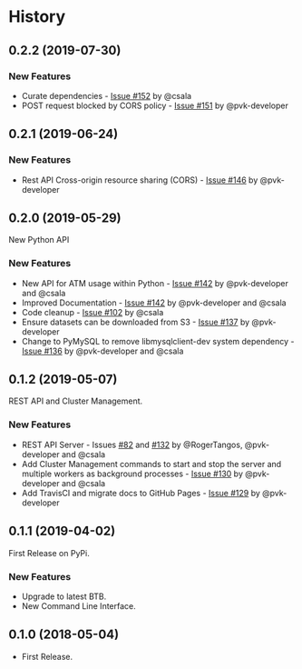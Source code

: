 # History

## 0.2.2 (2019-07-30)

### New Features

* Curate dependencies - [Issue #152](https://github.com/HDI-Project/ATM/issues/152) by @csala
* POST request blocked by CORS policy - [Issue #151](https://github.com/HDI-Project/ATM/issues/151) by @pvk-developer

## 0.2.1 (2019-06-24)

### New Features

* Rest API Cross-origin resource sharing (CORS) - [Issue #146](https://github.com/HDI-Project/ATM/issues/146) by @pvk-developer

## 0.2.0 (2019-05-29)

New Python API

### New Features

* New API for ATM usage within Python - [Issue #142](https://github.com/HDI-Project/ATM/issues/142) by
  @pvk-developer and @csala
* Improved Documentation - [Issue #142](https://github.com/HDI-Project/ATM/issues/142) by
  @pvk-developer and @csala
* Code cleanup - [Issue #102](https://github.com/HDI-Project/ATM/issues/102) by
  @csala
* Ensure datasets can be downloaded from S3 - [Issue #137](https://github.com/HDI-Project/ATM/issues/137) by @pvk-developer
* Change to PyMySQL to remove libmysqlclient-dev system dependency - [Issue #136](https://github.com/HDI-Project/ATM/issues/136) by @pvk-developer and @csala

## 0.1.2 (2019-05-07)

REST API and Cluster Management.

### New Features

* REST API Server - Issues [#82](https://github.com/HDI-Project/ATM/issues/82) and
  [#132](https://github.com/HDI-Project/ATM/issues/132) by @RogerTangos, @pvk-developer and @csala
* Add Cluster Management commands to start and stop the server and multiple workers
  as background processes - [Issue #130](https://github.com/HDI-Project/ATM/issues/130) by
  @pvk-developer and @csala
* Add TravisCI and migrate docs to GitHub Pages - [Issue #129](https://github.com/HDI-Project/ATM/issues/129)
  by @pvk-developer

## 0.1.1 (2019-04-02)

First Release on PyPi.

### New Features

* Upgrade to latest BTB.
* New Command Line Interface.

## 0.1.0 (2018-05-04)

* First Release.
